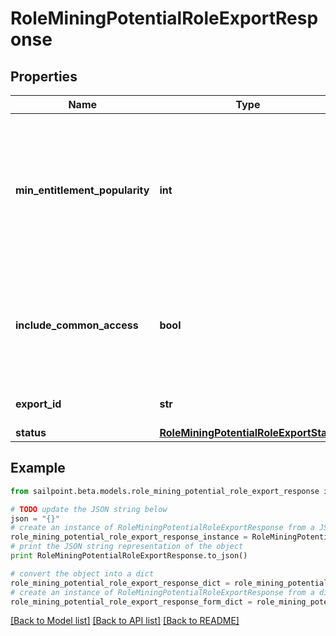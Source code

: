 # RoleMiningPotentialRoleExportResponse


## Properties
Name | Type | Description | Notes
------------ | ------------- | ------------- | -------------
**min_entitlement_popularity** | **int** | The minimum popularity among identities in the role which an entitlement must have to be included in the report | [optional] 
**include_common_access** | **bool** | If false, do not include entitlements that are highly popular among the entire orginization | [optional] 
**export_id** | **str** | ID used to reference this export | [optional] 
**status** | [**RoleMiningPotentialRoleExportState**](RoleMiningPotentialRoleExportState.md) |  | [optional] 

## Example

```python
from sailpoint.beta.models.role_mining_potential_role_export_response import RoleMiningPotentialRoleExportResponse

# TODO update the JSON string below
json = "{}"
# create an instance of RoleMiningPotentialRoleExportResponse from a JSON string
role_mining_potential_role_export_response_instance = RoleMiningPotentialRoleExportResponse.from_json(json)
# print the JSON string representation of the object
print RoleMiningPotentialRoleExportResponse.to_json()

# convert the object into a dict
role_mining_potential_role_export_response_dict = role_mining_potential_role_export_response_instance.to_dict()
# create an instance of RoleMiningPotentialRoleExportResponse from a dict
role_mining_potential_role_export_response_form_dict = role_mining_potential_role_export_response.from_dict(role_mining_potential_role_export_response_dict)
```
[[Back to Model list]](../README.md#documentation-for-models) [[Back to API list]](../README.md#documentation-for-api-endpoints) [[Back to README]](../README.md)


